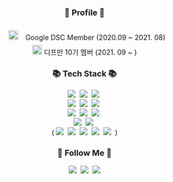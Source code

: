 <h3 align="center"> 💬 Profile 💬 </h3>
<p align="center">
  <a href="https://developers.google.com/community/dsc"><img src="https://user-images.githubusercontent.com/53362054/131954823-441f643e-61b7-456b-9125-18d035e08656.png" style="width:20px;height:20px;padding:10px;"></a>
  Google DSC Member (2020.09 ~ 2021. 08)<br>
  <a href="https://www.depromeet.com/"><img src="https://user-images.githubusercontent.com/53362054/131954711-38beeac0-8196-404e-bd0a-aeb52aa1ae87.png" style="width:20px;height:20px;"></a> 
  디프만 10기 멤버 (2021. 09 ~ )
  
<p>

<h3 align="center">📚 Tech Stack 📚</h3>
<p align="center">
  <img src="https://img.shields.io/badge/Java-007396?style=flat-square&logo=Java&logoColor=white"/></a>&nbsp
  <img src="https://img.shields.io/badge/Python-3776AB?style=flat-square&logo=Python&logoColor=white"/></a>&nbsp 
  <img src="https://img.shields.io/badge/Javascript-F7DF1E?style=flat-square&logo=javascript&logoColor=white"/></a>&nbsp 
  <br>
  <img src="https://img.shields.io/badge/Node.js-339933?style=flat-square&logo=Node.js&logoColor=white"/></a>&nbsp 
  <img src ="https://img.shields.io/badge/Spring%20Boot-6DB33F?style=flat-square&logo=springboot&logoColor=white"/></a>&nbsp
  <img src="https://img.shields.io/badge/Django-092E20?style=flat-square&logo=Django&logoColor=white"/></a>&nbsp 
  <br>
  <img src="https://img.shields.io/badge/Mysql-4479A1?style=flat-square&logo=MySql&logoColor=white"/></a>&nbsp 
  <img src="https://img.shields.io/badge/Oracle-F80000?style=flat-square&logo=oracle&logoColor=white"/></a>&nbsp 
  <img src="https://img.shields.io/badge/Sqlite-003B57?style=flat-square&logo=sqlite&logoColor=white"/></a>&nbsp 
  <br>
  <img src="https://img.shields.io/badge/AWS-232F3E?style=flat-square&logo=amazonaws&logoColor=white"/></a>&nbsp
  <img src="https://img.shields.io/badge/Ubuntu-E95420?style=flat-square&logo=ubuntu&logoColor=white"/></a>&nbsp
  <br>
  (
  <img src="https://img.shields.io/badge/HTML-E34F26?style=flat-square&logo=html5&logoColor=white"/></a>&nbsp
  <img src="https://img.shields.io/badge/CSS-1572B6?style=flat-square&logo=css3&logoColor=white"/></a>&nbsp
  <img src="https://img.shields.io/badge/React-61DAFB?style=flat-square&logo=react&logoColor=white"/></a>&nbsp
  <img src="https://img.shields.io/badge/C-A8B9CC?style=flat-square&logo=c&logoColor=white"/></a>&nbsp 
  <img src="https://img.shields.io/badge/Tensorflow-FF6F00?style=flat-square&logo=tensorflow&logoColor=white"/></a>&nbsp
  )
</p>

<h3 align="center">🌈 Follow Me 🌈</h3>
<p align="center">
  <a href="https://ujin-dev.tistory.com"><img src="https://img.shields.io/badge/-Techblog-%2304BEB8?style=flat-square&logo=tvtime&logoColor=white&link=https://https://ujin-dev.tistory.com"/></a>&nbsp
  <a href="https://www.instagram.com/dldbwls._/"><img src="https://img.shields.io/badge/Instagram-E4405F?style=flat-square&logo=Instagram&logoColor=white&link=https://www.instagram.com/dldbwls._/"/></a>&nbsp
  <a href="mailto:ujin2021@gmail.com"><img src="https://img.shields.io/badge/Gmail-d14836?style=flat-square&logo=Gmail&logoColor=white&link=mailto:ujin2021@gmail.com"/></a>
</p>
